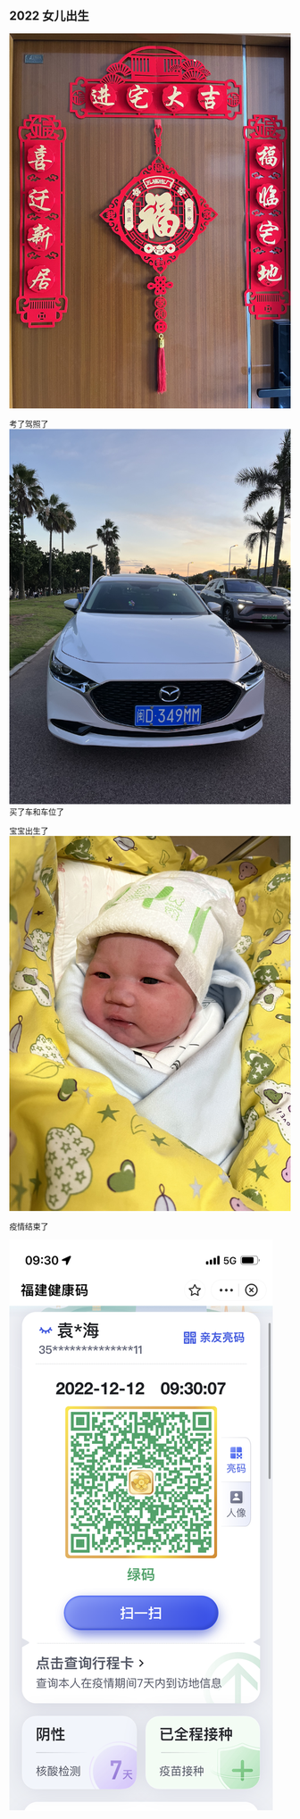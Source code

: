 ## 2022 女儿出生

![](./2022/1.jpeg)

考了驾照了
![](./2022/2.jpeg)
买了车和车位了

宝宝出生了
![](./2022/3.jpeg)

疫情结束了

![](./2022/04.png)
